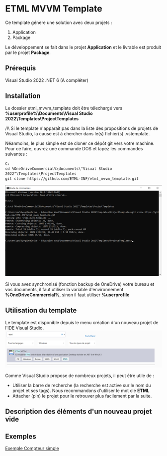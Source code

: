 # ETML MVVM Template
Ce template génère une solution avec deux projets :

1. Application
2. Package

Le développement se fait dans le projet **Application** et le livrable est produit par le projet **Package**.

## Prérequis

Visual Studio 2022
.NET 6
(A compléter)



## Installation
Le dossier etml_mvvm_template doit être télechargé vers **%userprofile%\Documents\Visual Studio 2022\Templates\ProjectTemplates**

/!\ Si le template n'apparaît pas dans la liste des propositions de projets de Visual Studio, la cause est à chercher dans le(s) fichier(s) .vstemplate.

Néanmoins, le plus simple est de cloner ce dépôt git vers votre machine. Pour ce faire, ouvrez une commande DOS et tapez les commandes suivantes :

```
C:
cd %OneDriveCommercial%\documents\"Visual Studio 2022"\Templates\ProjectTemplates
git clone https://github.com/ETML-INF/etml_mvvm_template.git
```

![Git clone](docs/img/02_gitclone.png)

Si vous avez synchronisé (fonction backup de OneDrive) votre bureau et vos documents, il faut utiliser la variable d'environnement **%OneDriveCommercial%**, sinon il faut utiliser **%userprofile**

## Utilisation du template

Le template est disponible depuis le menu création d'un nouveau projet de l'IDE Visual Studio.
![Nouveau projet](docs/img/01_creation_nouveau_projet.png)

Comme Visual Studio propose de nombreux projets, il peut être utile de :

* Utiliser la barre de recherche (la recherche est active sur le nom du projet et ses tags). Nous recommandons d'utiliser le mot clé **ETML**
* Attacher (pin) le projet pour le retrouver plus facilement par la suite.

## Description des éléments d'un nouveau projet vide

## Exemples
[Exemple Compteur simple](docs/Example%20Counter.md)
